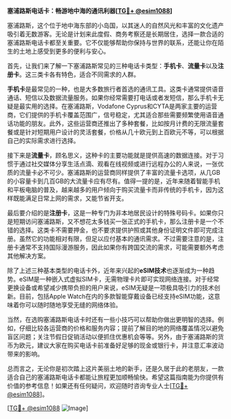 **塞浦路斯电话卡：畅游地中海的通讯利器[[TG💪+ @esim1088](https://t.me/s/esim1088)]**

塞浦路斯，这个位于地中海东部的小岛国，以其迷人的自然风光和丰富的文化遗产吸引着无数游客。无论是计划来此度假、商务考察还是长期居住，选择一款合适的塞浦路斯电话卡都至关重要。它不仅能够帮助你保持与世界的联系，还能让你在陌生的土地上感受到更多的便利与安心。

首先，让我们来了解一下塞浦路斯常见的三种电话卡类型：**手机卡**、**流量卡**以及**注册卡**。这三类卡各有特色，适合不同需求的人群。

**手机卡**是最常见的一种，也是大多数旅行者首选的通讯工具。这类卡通常提供语音通话、短信以及数据流量服务。如果你经常需要打电话或者发短信，那么手机卡无疑是最实用的选择。在塞浦路斯，Vodafone Cyprus和CYTA是两家主要的运营商，它们提供的手机卡覆盖范围广，信号稳定，尤其适合那些需要频繁使用语音通话功能的朋友。此外，这些运营商还推出了多种套餐，比如按月计费的无限流量套餐或是针对短期用户设计的灵活套餐，价格从几十欧元到上百欧元不等，可以根据自己的实际需求进行选择。

接下来是**流量卡**，顾名思义，这种卡的主要功能就是提供高速的数据连接。对于习惯于通过社交媒体分享生活点滴、观看在线视频或进行远程办公的人来说，一张优质的流量卡必不可少。塞浦路斯的运营商同样提供了丰富的流量卡选项，从几GB的小容量卡到几百GB的大流量卡应有尽有。值得一提的是，近年来随着智能手机和平板电脑的普及，越来越多的用户倾向于购买流量卡而非传统的手机卡，因为这样既能满足日常上网的需求，又能节省开支。

最后要介绍的是**注册卡**，这是一种专门为非本地居民设计的特殊号码卡。如果你只是短期访问塞浦路斯，又不想花太多钱买一张正式的手机卡，那么注册卡是一个不错的选择。这类卡不需要押金，也不要求提供护照或其他身份证明文件即可完成注册。虽然它的功能相对有限，但足以应付基本的通讯需求。不过需要注意的是，注册卡通常不支持国际漫游服务，因此如果你有跨国交流的需求，可能需要额外考虑其他解决方案。

除了上述三种基本类型的电话卡外，近年来兴起的**eSIM技术**也逐渐成为一种趋势。eSIM是一种嵌入式虚拟SIM卡，无需物理卡片即可实现网络连接。对于经常更换设备或希望减少携带负担的用户来说，eSIM无疑是一项极具吸引力的技术创新。目前，包括Apple Watch在内的多款智能穿戴设备已经支持eSIM功能，这意味着你可以随时随地享受无缝的网络体验。

当然，在选购塞浦路斯电话卡时还有一些小技巧可以帮助你做出更明智的选择。例如，仔细比较各运营商的价格和服务内容；提前了解目的地的网络覆盖情况以避免盲区问题；关注节假日促销活动以便抓住优惠机会等等。另外，由于塞浦路斯的货币为欧元，建议大家在购买电话卡前准备好足够的现金或银行卡，并注意汇率波动带来的影响。

总而言之，无论你是初次踏上这片美丽土地的新手，还是久居于此的老朋友，一款适合自己的塞浦路斯电话卡都能让旅程更加顺畅愉快。希望这篇指南能为你提供有价值的参考信息！如果还有任何疑问，欢迎随时咨询专业人士[[TG💪+ @esim1088](https://t.me/s/esim1088)]。

[[TG💪+ @esim1088](https://t.me/s/esim1088) ![Image](https://i.postimg.cc/4NQfJmqS/Snipaste-2025-05-13-00-14-12.png)]